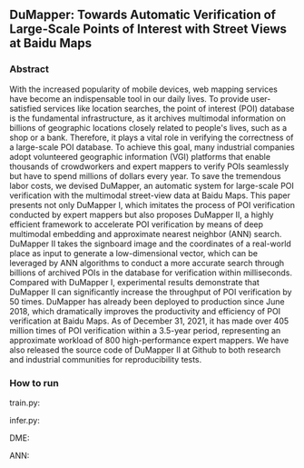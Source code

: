 
## DuMapper: Towards Automatic Verification of Large-Scale Points of Interest with Street Views at Baidu Maps

### Abstract
With the increased popularity of mobile devices, web mapping services have become an indispensable tool in our daily lives. To provide user-satisfied services like location searches, the point of interest (POI) database is the fundamental infrastructure, as it archives multimodal information on billions of geographic locations closely related to people's lives, such as a shop or a bank. Therefore, it plays a vital role in verifying the correctness of a large-scale POI database. To achieve this goal, many industrial companies adopt volunteered geographic information (VGI) platforms that enable thousands of crowdworkers and expert mappers to verify POIs seamlessly but have to spend millions of dollars every year. 
To save the tremendous labor costs, we devised DuMapper, an automatic system for large-scale POI verification with the multimodal street-view data at Baidu Maps. This paper presents not only DuMapper I, which imitates the process of POI verification conducted by expert mappers but also proposes DuMapper II, a highly efficient framework to accelerate POI verification by means of deep multimodal embedding and approximate nearest neighbor (ANN) search. DuMapper II takes the signboard image and the coordinates of a real-world place as input to generate a low-dimensional vector, which can be leveraged by ANN algorithms to conduct a more accurate search through billions of archived POIs in the database for verification within milliseconds. Compared with DuMapper I, experimental results demonstrate that DuMapper II can significantly increase the throughput of POI verification by 50 times. DuMapper has already been deployed to production since June 2018, which dramatically improves the productivity and efficiency of POI verification at Baidu Maps. As of December 31, 2021, it has made over 405 million times of POI verification within a 3.5-year period, representing an approximate workload of 800 high-performance expert mappers. We have also released the source code of DuMapper II at Github to both research and industrial communities for reproducibility tests.

### How to run
train.py: 

infer.py:

DME:

ANN:
